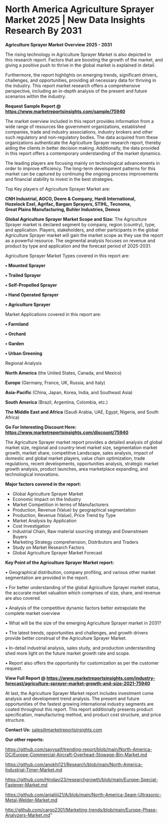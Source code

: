 # North America Agriculture Sprayer Market 2025 | New Data Insights Research By 2031

<Strong> Agriculture Sprayer Market Overview 2025 - 2031</strong>

The rising technology in Agriculture Sprayer Market is also depicted in this research report. Factors that are boosting the growth of the market, and giving a positive push to thrive in the global market is explained in detail.

Furthermore, the report highlights on emerging trends, significant drivers, challenges, and opportunities, providing all necessary data for thriving in the industry. This report market research offers a comprehensive perspective, including an in-depth analysis of the present and future scenarios within the industry.

<strong>Request Sample Report @ <a href=https://www.marketreportsinsights.com/sample/75940>https://www.marketreportsinsights.com/sample/75940</a></strong>

The market overview included in this report provides information from a wide range of resources like government organizations, established companies, trade and industry associations, industry brokers and other such regulatory and non-regulatory bodies. The data acquired from these organizations authenticate the Agriculture Sprayer research report, thereby aiding the clients in better decision making. Additionally, the data provided in this report offers a contemporary understanding of the market dynamics.

The leading players are focusing mainly on technological advancements in order to improve efficiency. The long-term development patterns for this market can be captured by continuing the ongoing process improvements and financial stability to invest in the best strategies.

Top Key players of Agriculture Sprayer Market are:

<strong>CNH Industrial, AGCO, Deere & Company, Hardi International, Hozelock Exel, Agrifac, Bargam Sprayers, STIHL, Tecnoma, Great Plains Manufacturing, Buhler Industries, Demco</strong>

<strong><b>Global Agriculture Sprayer Market Scope and Size:</b></strong>
The Agriculture Sprayer market is declared segment by company, region (country), type, and application. Players, stakeholders, and other participants in the global Agriculture Sprayer market will gain the market scope as they use the report as a powerful resource. The segmental analysis focuses on revenue and product by type and application and the forecast period of 2025-2031.

Agriculture Sprayer Market Types covered in this report are:

<strong>• Mounted Sprayer

• Trailed Sprayer

• Self-Propelled Sprayer

• Hand Operated Sprayer

• Agriculture Sprayer</strong>

Market Applications covered in this report are:

<strong>• Farmland

• Orchard

• Garden

• Urban Greening</strong> 

Regional Analysis

<strong>North America</strong> (the United States, Canada, and Mexico)

<strong>Europe</strong> (Germany, France, UK, Russia, and Italy)

<strong>Asia-Pacific</strong> (China, Japan, Korea, India, and Southeast Asia)

<strong>South America</strong> (Brazil, Argentina, Colombia, etc.)

<strong>The Middle East and Africa</strong> (Saudi Arabia, UAE, Egypt, Nigeria, and South Africa)

<strong>Go For Interesting Discount Here: <a href=https://www.marketreportsinsights.com/discount/75940>https://www.marketreportsinsights.com/discount/75940</a></strong>

The Agriculture Sprayer market report provides a detailed analysis of global market size, regional and country-level market size, segmentation market growth, market share, competitive Landscape, sales analysis, impact of domestic and global market players, value chain optimization, trade regulations, recent developments, opportunities analysis, strategic market growth analysis, product launches, area marketplace expanding, and technological innovations.

<strong><b>Major factors covered in the report:</b></strong>
<ul>
  <li>Global Agriculture Sprayer Market </li>
  <li>Economic Impact on the Industry</li>
  <li>Market Competition in terms of Manufacturers</li>
  <li>Production, Revenue (Value) by geographical segmentation</li>
  <li>Production, Revenue (Value), Price Trend by Type</li>
  <li>Market Analysis by Application</li>
  <li>Cost Investigation</li>
  <li>Industrial Chain, Raw material sourcing strategy and Downstream Buyers</li>
  <li>Marketing Strategy comprehension, Distributors and Traders</li>
  <li>Study on Market Research Factors</li>
  <li>Global Agriculture Sprayer Market Forecast</li>
</ul>

<strong><b>Key Point of the Agriculture Sprayer Market report:</b></strong>

• Geographical distribution, company profiling, and various other market segmentation are provided in the report.

• For better understanding of the global Agriculture Sprayer market status, the accurate market valuation which comprises of size, share, and revenue are also covered.

• Analysis of the competitive dynamic factors better extrapolate the complete market overview

• What will be the size of the emerging Agriculture Sprayer market in 2031?

• The latest trends, opportunities and challenges, and growth drivers provide better construal of the Agriculture Sprayer Market.

• In-detail industrial analysis, sales study, and production understanding shed more light on the future market growth rate and scope.

• Report also offers the opportunity for customization as per the customer request.

<strong><b>View Full Report @ <a href=https://www.marketreportsinsights.com/industry-forecast/agriculture-sprayer-market-growth-and-size-2021-75940>https://www.marketreportsinsights.com/industry-forecast/agriculture-sprayer-market-growth-and-size-2021-75940</a></b></strong>


At last, the Agriculture Sprayer Market report includes investment come analysis and development trend analysis. The present and future opportunities of the fastest growing international industry segments are coated throughout this report. This report additionally presents product specification, manufacturing method, and product cost structure, and price structure.

<strong>Contact Us:</strong>
sales@marketreportsinsights.com

<strong>Our other reports:</strong>

<a href=https://github.com/sayysaif/trending-report/blob/main/North-America-DC/Europe-Commercial-Aircraft-Overhead-Stowage-Bin-Market.md>https://github.com/sayysaif/trending-report/blob/main/North-America-DC/Europe-Commercial-Aircraft-Overhead-Stowage-Bin-Market.md</a>

<a href=https://github.com/anokhi121/Research/blob/main/North-America-Industrial-Timer-Market.md>https://github.com/anokhi121/Research/blob/main/North-America-Industrial-Timer-Market.md</a>

<a href=https://github.com/Hindavi23/researchgrowth/blob/main/Europe-Special-Fastener-Market.md>https://github.com/Hindavi23/researchgrowth/blob/main/Europe-Special-Fastener-Market.md</a>

<a href=https://github.com/anjaliiii21/A/blob/main/North-America-Seam-Ultrasonic-Metal-Welder-Market.md>https://github.com/anjaliiii21/A/blob/main/North-America-Seam-Ultrasonic-Metal-Welder-Market.md</a>

<a href=http://github.com/cargo2301/Marketing-trends/blob/main/Europe-Phase-Analyzers-Market.md>http://github.com/cargo2301/Marketing-trends/blob/main/Europe-Phase-Analyzers-Market.md</a>"
